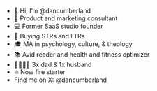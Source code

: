 - 👋 Hi, I’m @dancumberland
- 👷 Product and marketing consultant
- 💻 Former SaaS studio founder
- 🏡 Buying STRs and LTRs
- 🎓 MA in psychology, culture, & theology
- 📚 Avid reader and health and fitness optimizer
- 👨‍👩‍👧‍👦 3x dad & 1x husband
- 🔥 Now fire starter
- Find me on X: @dancumberland

<!---
dancumberland/dancumberland is a ✨ special ✨ repository because its `README.md` (this file) appears on your GitHub profile.
You can click the Preview link to take a look at your changes.
--->
